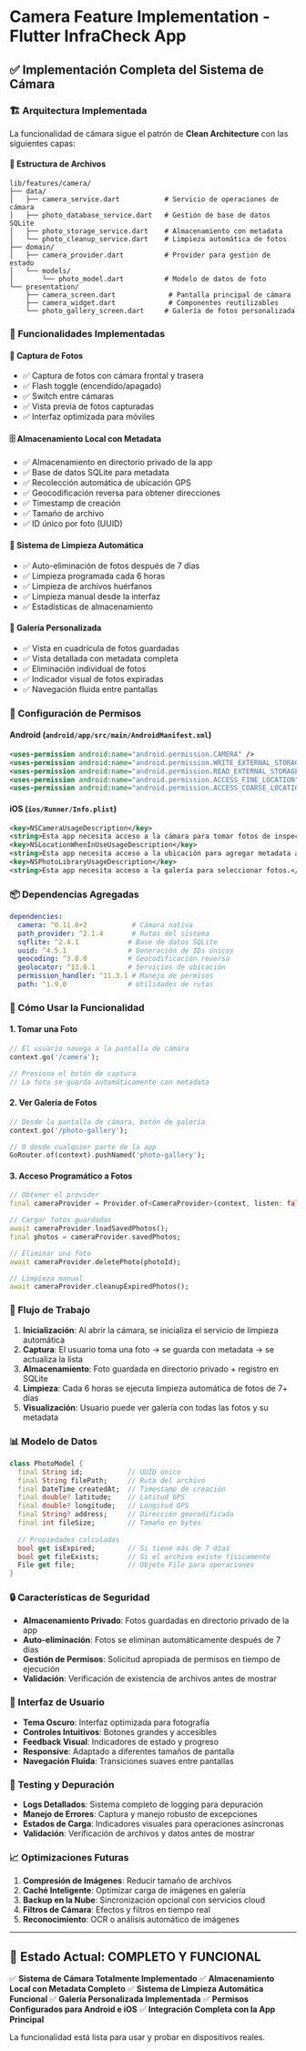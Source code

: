 # Camera Feature Implementation - Flutter InfraCheck App

## ✅ Implementación Completa del Sistema de Cámara

### 🏗️ Arquitectura Implementada

La funcionalidad de cámara sigue el patrón de **Clean Architecture** con las siguientes capas:

#### **📂 Estructura de Archivos**
```
lib/features/camera/
├── data/
│   ├── camera_service.dart           # Servicio de operaciones de cámara
│   ├── photo_database_service.dart   # Gestión de base de datos SQLite
│   ├── photo_storage_service.dart    # Almacenamiento con metadata
│   └── photo_cleanup_service.dart    # Limpieza automática de fotos
├── domain/
│   ├── camera_provider.dart          # Provider para gestión de estado
│   └── models/
│       └── photo_model.dart          # Modelo de datos de foto
└── presentation/
    ├── camera_screen.dart             # Pantalla principal de cámara
    ├── camera_widget.dart             # Componentes reutilizables
    └── photo_gallery_screen.dart     # Galería de fotos personalizada
```

### 🎯 Funcionalidades Implementadas

#### **📸 Captura de Fotos**
- ✅ Captura de fotos con cámara frontal y trasera
- ✅ Flash toggle (encendido/apagado)
- ✅ Switch entre cámaras
- ✅ Vista previa de fotos capturadas
- ✅ Interfaz optimizada para móviles

#### **🗄️ Almacenamiento Local con Metadata**
- ✅ Almacenamiento en directorio privado de la app
- ✅ Base de datos SQLite para metadata
- ✅ Recolección automática de ubicación GPS
- ✅ Geocodificación reversa para obtener direcciones
- ✅ Timestamp de creación
- ✅ Tamaño de archivo
- ✅ ID único por foto (UUID)

#### **🧹 Sistema de Limpieza Automática**
- ✅ Auto-eliminación de fotos después de 7 días
- ✅ Limpieza programada cada 6 horas
- ✅ Limpieza de archivos huérfanos
- ✅ Limpieza manual desde la interfaz
- ✅ Estadísticas de almacenamiento

#### **📱 Galería Personalizada**
- ✅ Vista en cuadrícula de fotos guardadas
- ✅ Vista detallada con metadata completa
- ✅ Eliminación individual de fotos
- ✅ Indicador visual de fotos expiradas
- ✅ Navegación fluida entre pantallas

### 🔧 Configuración de Permisos

#### **Android** (`android/app/src/main/AndroidManifest.xml`)
```xml
<uses-permission android:name="android.permission.CAMERA" />
<uses-permission android:name="android.permission.WRITE_EXTERNAL_STORAGE" />
<uses-permission android:name="android.permission.READ_EXTERNAL_STORAGE" />
<uses-permission android:name="android.permission.ACCESS_FINE_LOCATION" />
<uses-permission android:name="android.permission.ACCESS_COARSE_LOCATION" />
```

#### **iOS** (`ios/Runner/Info.plist`)
```xml
<key>NSCameraUsageDescription</key>
<string>Esta app necesita acceso a la cámara para tomar fotos de inspecciones.</string>
<key>NSLocationWhenInUseUsageDescription</key>
<string>Esta app necesita acceso a la ubicación para agregar metadata a las fotos.</string>
<key>NSPhotoLibraryUsageDescription</key>
<string>Esta app necesita acceso a la galería para seleccionar fotos.</string>
```

### 📦 Dependencias Agregadas

```yaml
dependencies:
  camera: ^0.11.0+2           # Cámara nativa
  path_provider: ^2.1.4       # Rutas del sistema
  sqflite: ^2.4.1            # Base de datos SQLite
  uuid: ^4.5.1               # Generación de IDs únicos
  geocoding: ^3.0.0          # Geocodificación reversa
  geolocator: ^13.0.1        # Servicios de ubicación
  permission_handler: ^11.3.1 # Manejo de permisos
  path: ^1.9.0               # Utilidades de rutas
```

### 🚀 Cómo Usar la Funcionalidad

#### **1. Tomar una Foto**
```dart
// El usuario navega a la pantalla de cámara
context.go('/camera');

// Presiona el botón de captura
// La foto se guarda automáticamente con metadata
```

#### **2. Ver Galería de Fotos**
```dart
// Desde la pantalla de cámara, botón de galería
context.go('/photo-gallery');

// O desde cualquier parte de la app
GoRouter.of(context).pushNamed('photo-gallery');
```

#### **3. Acceso Programático a Fotos**
```dart
// Obtener el provider
final cameraProvider = Provider.of<CameraProvider>(context, listen: false);

// Cargar fotos guardadas
await cameraProvider.loadSavedPhotos();
final photos = cameraProvider.savedPhotos;

// Eliminar una foto
await cameraProvider.deletePhoto(photoId);

// Limpieza manual
await cameraProvider.cleanupExpiredPhotos();
```

### 🔄 Flujo de Trabajo

1. **Inicialización**: Al abrir la cámara, se inicializa el servicio de limpieza automática
2. **Captura**: El usuario toma una foto → se guarda con metadata → se actualiza la lista
3. **Almacenamiento**: Foto guardada en directorio privado + registro en SQLite
4. **Limpieza**: Cada 6 horas se ejecuta limpieza automática de fotos de 7+ días
5. **Visualización**: Usuario puede ver galería con todas las fotos y su metadata

### 📊 Modelo de Datos

```dart
class PhotoModel {
  final String id;           // UUID único
  final String filePath;     // Ruta del archivo
  final DateTime createdAt;  // Timestamp de creación
  final double? latitude;    // Latitud GPS
  final double? longitude;   // Longitud GPS
  final String? address;     // Dirección geocodificada
  final int fileSize;        // Tamaño en bytes
  
  // Propiedades calculadas
  bool get isExpired;        // Si tiene más de 7 días
  bool get fileExists;       // Si el archivo existe físicamente
  File get file;             // Objeto File para operaciones
}
```

### 🔒 Características de Seguridad

- **Almacenamiento Privado**: Fotos guardadas en directorio privado de la app
- **Auto-eliminación**: Fotos se eliminan automáticamente después de 7 días
- **Gestión de Permisos**: Solicitud apropiada de permisos en tiempo de ejecución
- **Validación**: Verificación de existencia de archivos antes de mostrar

### 🎨 Interfaz de Usuario

- **Tema Oscuro**: Interfaz optimizada para fotografía
- **Controles Intuitivos**: Botones grandes y accesibles
- **Feedback Visual**: Indicadores de estado y progreso
- **Responsive**: Adaptado a diferentes tamaños de pantalla
- **Navegación Fluida**: Transiciones suaves entre pantallas

### 🧪 Testing y Depuración

- **Logs Detallados**: Sistema completo de logging para depuración
- **Manejo de Errores**: Captura y manejo robusto de excepciones
- **Estados de Carga**: Indicadores visuales para operaciones asíncronas
- **Validación**: Verificación de archivos y datos antes de mostrar

### 📈 Optimizaciones Futuras

1. **Compresión de Imágenes**: Reducir tamaño de archivos
2. **Caché Inteligente**: Optimizar carga de imágenes en galería
3. **Backup en la Nube**: Sincronización opcional con servicios cloud
4. **Filtros de Cámara**: Efectos y filtros en tiempo real
5. **Reconocimiento**: OCR o análisis automático de imágenes

---

## 🎉 Estado Actual: COMPLETO Y FUNCIONAL

✅ **Sistema de Cámara Totalmente Implementado**
✅ **Almacenamiento Local con Metadata Completo**
✅ **Sistema de Limpieza Automática Funcional**
✅ **Galería Personalizada Implementada**
✅ **Permisos Configurados para Android e iOS**
✅ **Integración Completa con la App Principal**

La funcionalidad está lista para usar y probar en dispositivos reales.
